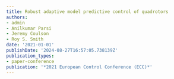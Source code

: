 ```yaml
---
title: Robust adaptive model predictive control of quadrotors
authors:
- admin
- Anilkumar Parsi
- Jeremy Coulson
- Roy S. Smith
date: '2021-01-01'
publishDate: '2024-08-27T16:57:05.738139Z'
publication_types:
- paper-conference
publication: '*2021 European Control Conference (ECC)*'
---
```

